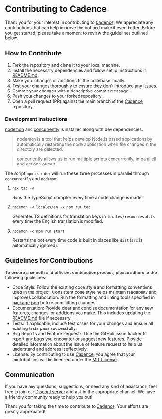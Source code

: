 # Contributing to Cadence

Thank you for your interest in contributing to [Cadence](https://github.com/mariusbegby/cadence/)! We appreciate any contributions that can help improve the bot and make it even better. Before you get started, please take a moment to review the guidelines outlined below.

## How to Contribute

1. Fork the repository and clone it to your local machine.
2. Install the necessary dependencies and follow setup instructions in [README.md](./README.md).
3. Make your changes or additions to the codebase locally.
4. Test your changes thoroughly to ensure they don't introduce any issues.
5. Commit your changes with a descriptive commit message.
6. Push your changes to your forked repository.
7. Open a pull request (PR) against the main branch of the [Cadence](https://github.com/mariusbegby/cadence/) repository.

### Development instructions

[nodemon](https://www.npmjs.com/package/nodemon) and [concurrently](https://www.npmjs.com/package/concurrently) is installed along with dev dependencies.

> nodemon is a tool that helps develop Node.js based applications by automatically restarting the node application when file changes in the directory are detected.

> concurrently allows us to run multiple scripts concurrently, in parallell and get one output.

The script `npm run dev` will run these three processes in parallel through `concurrently` and `nodemon`:

1. `npx tsc -w`

    Runs the TypeScript compiler every time a code change is made.

2. `nodemon -w locales/en -x npm run toc`

    Generates TS definitions for translation keys in `locales/resources.d.ts` every time the English translation is modified.

3. `nodemon -x npm run start`

    Restarts the bot every time code is built in places like `dist` (`src` is automatically ignored).

## Guidelines for Contributions

To ensure a smooth and efficient contribution process, please adhere to the following guidelines:

-   Code Style: Follow the existing code style and formatting conventions used in the project. Consistent code style helps maintain readability and improves collaboration. Run the formatting and linting tools specified in [package.json](./package.json) before committing changes.
-   Documentation: Provide clear and concise documentation for any new features, changes, or additions you make. This includes updating the [README.md](./README.md) file if necessary.
-   Tests: If applicable, include test cases for your changes and ensure all existing tests pass successfully.
-   Bug Reports and Feature Requests: Use the GitHub issue tracker to report any bugs you encounter or suggest new features. Provide detailed information about the issue or feature request to help us understand and address it effectively.
-   License: By contributing to use [Cadence](https://github.com/mariusbegby/cadence/), you agree that your contributions will be licensed under the [MIT License](./LICENSE.md).

## Communication

If you have any questions, suggestions, or need any kind of assistance, feel free to join our [Discord server](https://discord.gg/t6Bm8wPpXB) and ask in the appropriate channel. We have a friendly community ready to help you out!

Thank you for taking the time to contribute to [Cadence](https://github.com/mariusbegby/cadence/). Your efforts are greatly appreciated!
